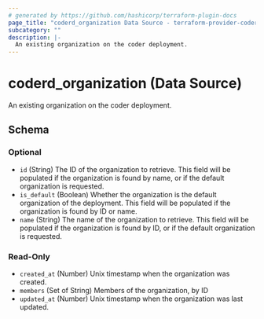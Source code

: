 ```yaml
---
# generated by https://github.com/hashicorp/terraform-plugin-docs
page_title: "coderd_organization Data Source - terraform-provider-coderd"
subcategory: ""
description: |-
  An existing organization on the coder deployment.
---
```


# coderd_organization (Data Source)

An existing organization on the coder deployment.



<!-- schema generated by tfplugindocs -->
## Schema

### Optional

- `id` (String) The ID of the organization to retrieve. This field will be populated if the organization is found by name, or if the default organization is requested.
- `is_default` (Boolean) Whether the organization is the default organization of the deployment. This field will be populated if the organization is found by ID or name.
- `name` (String) The name of the organization to retrieve. This field will be populated if the organization is found by ID, or if the default organization is requested.

### Read-Only

- `created_at` (Number) Unix timestamp when the organization was created.
- `members` (Set of String) Members of the organization, by ID
- `updated_at` (Number) Unix timestamp when the organization was last updated.
